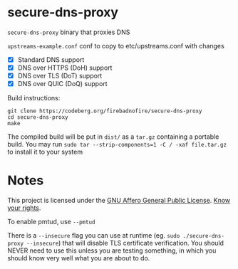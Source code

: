 # secure-dns-proxy

`secure-dns-proxy` binary that proxies DNS

`upstreams-example.conf` conf to copy to etc/upstreams.conf with changes

- [x] Standard DNS support
- [x] DNS over HTTPS (DoH) support 
- [x] DNS over TLS (DoT) support
- [x] DNS over QUIC (DoQ) support

Build instructions:

```
git clone https://codeberg.org/firebadnofire/secure-dns-proxy
cd secure-dns-proxy
make
```

The compiled build will be put in `dist/` as a `tar.gz` containing a portable build. You may run `sudo tar --strip-components=1 -C / -xaf file.tar.gz` to install it to your system

# Notes

This project is licensed under the [GNU Affero General Public License](https://www.gnu.org/licenses/agpl-3.0.en.html). [Know your rights](https://choosealicense.com/licenses/agpl-3.0/).

To enable pmtud, use `--pmtud`

There is a `--insecure` flag you can use at runtime (eg. `sudo ./secure-dns-proxy --insecure`) that will disable TLS certificate verification. You should NEVER need to use this unless you are testing something, in which you should know very well what you are about to do.
